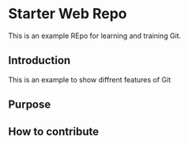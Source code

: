 # Starter Web Repo

This is an example REpo for learning and training Git.

## Introduction

This is an example to show diffrent features of Git

## Purpose

## How to contribute